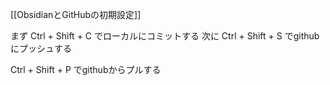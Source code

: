 [[ObsidianとGitHubの初期設定]]

まず Ctrl + Shift + C でローカルにコミットする
次に Ctrl + Shift + S でgithubにプッシュする

Ctrl + Shift + P でgithubからプルする